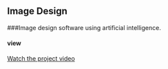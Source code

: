 ## Image Design

###Image design software using artificial intelligence.


#### view
[Watch the project video](https://github.com/michal-saslow/Python_Image_Design/blob/main/view.mp4)
